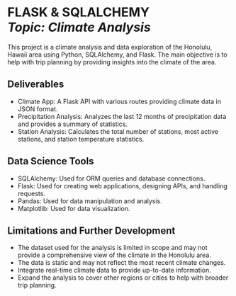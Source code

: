 <h1 align="left">FLASK & SQLALCHEMY<br><i>Topic: Climate Analysis</i> </h1> 

<p>This project is a climate analysis and data exploration of the Honolulu, Hawaii area using Python, SQLAlchemy, and Flask. The main objective is to help with trip planning by providing insights into the climate of the area.</p>

## Deliverables

- Climate App: A Flask API with various routes providing climate data in JSON format.
- Precipitation Analysis: Analyzes the last 12 months of precipitation data and provides a summary of statistics.
- Station Analysis: Calculates the total number of stations, most active stations, and station temperature statistics.

## Data Science Tools

- SQLAlchemy: Used for ORM queries and database connections.
- Flask: Used for creating web applications, designing APIs, and handling requests.
- Pandas: Used for data manipulation and analysis.
- Matplotlib: Used for data visualization.

## Limitations and Further Development

- The dataset used for the analysis is limited in scope and may not provide a comprehensive view of the climate in the Honolulu area.
- The data is static and may not reflect the most recent climate changes.
- Integrate real-time climate data to provide up-to-date information.
- Expand the analysis to cover other regions or cities to help with broader trip planning.



